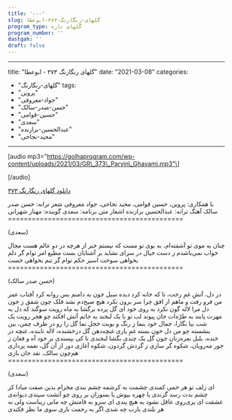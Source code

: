 ```yaml
---
title: '---'
slug: گلهای-رنگارنگ-۳۷۳-ابوعطا
program_type: گلهای تازه
program_number: ''
dastgah: ''
draft: false
---
```


---
title: "گلهای رنگارنگ ۳۷۳ - ابوعطا"
date: "2021-03-08"
categories: 
  - "گلهای-رنگارنگ"
tags: 
  - "پروین"
  - "جواد-معروفی"
  - "حسن-صدر-سالک"
  - "حسین-قوامی"
  - "سعدی"
  - "عبدالحسین-برازنده"
  - "مجید-نجاحی"
---

\[audio mp3="https://golhaprogram.com/wp-content/uploads/2021/03/GR\_373\_Parvin\_Ghavami.mp3"\]

\[/audio\]

[دانلود گلهای رنگارنگ ۳۷۳](https://golhaprogram.com/wp-content/uploads/2021/03/GR_373_Parvin_Ghavami.mp3)

با همکاری: پروین، حسین قوامی، مجید نجاحی، جواد معروفی شعر ترانه: حسن صدر سالک آهنگ ترانه: عبدالحسین برازنده اشعار متن برنامه: سعدی گوینده: مهناز شهرانی ============================================

(سعدی)

چنان به موی تو آشفته‌ام، به بوی تو مست که نیستم خبر از هرچه در دو عالم هست مجال خواب نمی‌باشدم ز دست خیال در سرای نشاید بر آشنایان بست مطیع امر توام گر دلم بخواهی سوخت اسیر حکم توام گر تنم بخواهی خست ============================================

(حسن صدر سالک)

در دل، آتشِ غمِ رخت، تا که خانه کرد دیده سیل خون به دامنم بس روانه کرد آفتاب عمر من فرو رفت و ماهم از افق چرا سر برون نکرد هیچ صبح‌دم نشد فلک چون شفق ز خون دل مرا لاله گون نكرد به روی خود ای گل پرده برگشا به ماه رویت سوگند که دل به مهرت پابند به طرّه‌ات جان پیوند لب تو با یک لبخند به جانم آتش افکند چو هجر رویت یک شب بیا نگارا، جمال خود بنما ز رنگ و بویت خجل نما گل را رو در طرف چمن، بین بنشسته چو من دل خون بسته غمِ یاری غنچه‌دهن گل درخشنده، لاله تابنده، غنچه در خنده، بلبل نعره‌زنان چون گل یک چندی بگشا لبخندی تا کی بپسندی بر خود آه و فغان ز جور مه‌رویان، شکوه گر سازی ز گردش گردون، شکوه آغازی دور از آن گل، نغمه پردازی هم‌چون سالک، نقد جان بازی ============================================

(سعدی)

ای زلف تو هر خمی کمندی چشمت به کرشمه چشم بندی مخرام بدین صفت مبادا کز چشم بدت رسد گزندی یا چهره بپوش یا بسوزان بر روی چو آتشت سپندی دیوانه‌ی عشقت ای پری‌روی عاقل نشود به هیچ پندی ای سرو به قامتش چه مانی زیباست ولی نه هر بلندی یارب چه شدی اگر به رحمت باری سوی ما نظر فکندی
